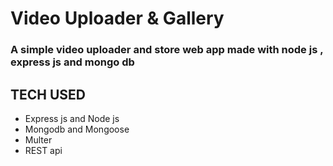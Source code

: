 
<h1>
Video Uploader & Gallery
</li>

<h3>A simple video uploader and store web app made with node js , express js and mongo db</h3>

<h2>TECH USED</h2>
<ul>
  <li>Express js and Node js</li>
  <li>Mongodb and Mongoose</li>
  <li>Multer</li>
  <li>REST api</li>
</ul>
